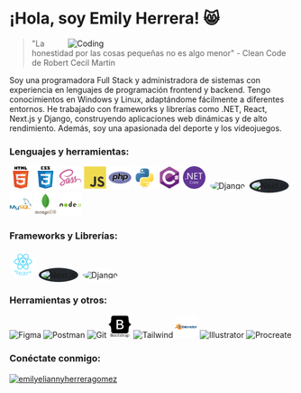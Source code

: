 # ¡Hola, soy Emily Herrera! 😸
<img align="right" alt="Coding" width="400" src="https://i.pinimg.com/564x/aa/a4/0a/aaa40aff4b7e043eb01eb3ccdfc9e31c.jpg">

> "La honestidad por las cosas pequeñas no es algo menor" - Clean Code de Robert Cecil Martin

Soy una programadora Full Stack y administradora de sistemas con experiencia en lenguajes de programación frontend y backend. Tengo conocimientos en Windows y Linux, adaptándome fácilmente a diferentes entornos. He trabajado con frameworks y librerías como .NET, React, Next.js y Django, construyendo aplicaciones web dinámicas y de alto rendimiento. Además, soy una apasionada del deporte y los videojuegos.

<h3 align="left">Lenguajes y herramientas:</h3>
<p align="left">
<img src="https://raw.githubusercontent.com/devicons/devicon/master/icons/html5/html5-original-wordmark.svg" alt="HTML5" width="40" height="40"/>
<img src="https://raw.githubusercontent.com/devicons/devicon/master/icons/css3/css3-original-wordmark.svg" alt="CSS3" width="40" height="40"/>
<img src="https://raw.githubusercontent.com/devicons/devicon/master/icons/sass/sass-original.svg" alt="Sass" width="40" height="40"/>
<img src="https://raw.githubusercontent.com/devicons/devicon/master/icons/javascript/javascript-original.svg" alt="JavaScript" width="40" height="40"/>
<img src="https://raw.githubusercontent.com/devicons/devicon/master/icons/php/php-original.svg" alt="PHP" width="40" height="40"/>
<img src="https://raw.githubusercontent.com/devicons/devicon/master/icons/python/python-original.svg" alt="Python" width="40" height="40"/>
<img src="https://raw.githubusercontent.com/devicons/devicon/master/icons/csharp/csharp-original.svg" alt="C#" width="40" height="40"/>
<img src="https://raw.githubusercontent.com/devicons/devicon/master/icons/dotnetcore/dotnetcore-original.svg" alt=".NET" width="40" height="40"/>
<img src="https://w7.pngwing.com/pngs/609/443/png-transparent-django-original-logo-icon-thumbnail.png" alt="Django" width="40" height="40" style="background-color:white; padding:4px; border-radius:50%" />
<img src="https://decodenatura.com/static/fb8aa1bb70c9925ce1ae22dc2711b343/nextjs-logo.png" alt="Next.js" width="40" height="40" style="background-color:#24292e; padding:4px; border-radius:50%" />
<img src="https://raw.githubusercontent.com/devicons/devicon/master/icons/mysql/mysql-original-wordmark.svg" alt="MySQL" width="40" height="40"/>
<img src="https://raw.githubusercontent.com/devicons/devicon/master/icons/mongodb/mongodb-original-wordmark.svg" alt="MongoDB" width="40" height="40"/>
<img src="https://raw.githubusercontent.com/devicons/devicon/master/icons/nodejs/nodejs-original-wordmark.svg" alt="Node.js" width="40" height="40"/>
</p>

<h3 align="left">Frameworks y Librerías:</h3>
<p align="left">
<img src="https://raw.githubusercontent.com/devicons/devicon/master/icons/react/react-original-wordmark.svg" alt="React" width="40" height="40" style="background-color:white; padding:4px; border-radius:50%" />
<img src="https://decodenatura.com/static/fb8aa1bb70c9925ce1ae22dc2711b343/nextjs-logo.png" alt="Next.js" width="40" height="40" style="background-color:#24292e; padding:4px; border-radius:50%" />
<img src="https://w7.pngwing.com/pngs/609/443/png-transparent-django-original-logo-icon-thumbnail.png" alt="Django" width="40" height="40" style="background-color:white; padding:4px; border-radius:50%" />
</p>

<h3 align="left">Herramientas y otros:</h3>
<p align="left">
<img src="https://www.vectorlogo.zone/logos/figma/figma-icon.svg" alt="Figma" width="40" height="40"/>
<img src="https://upload.wikimedia.org/wikipedia/commons/c/c2/Postman_%28software%29.png" alt="Postman" width="40" height="40"/>
<img src="https://www.vectorlogo.zone/logos/git-scm/git-scm-icon.svg" alt="Git" width="40" height="40"/>
<img src="https://raw.githubusercontent.com/devicons/devicon/master/icons/bootstrap/bootstrap-plain-wordmark.svg" alt="Bootstrap" width="40" height="40"/>
<img src="https://www.vectorlogo.zone/logos/tailwindcss/tailwindcss-icon.svg" alt="Tailwind" width="40" height="40"/>
<img src="https://raw.githubusercontent.com/devicons/devicon/master/icons/blender/blender-original-wordmark.svg" alt="Blender" width="40" height="40"/>
<img src="https://www.vectorlogo.zone/logos/adobe_illustrator/adobe_illustrator-icon.svg" alt="Illustrator" width="40" height="40"/>
<img src="https://logos-world.net/wp-content/uploads/2023/02/Procreate-Logo.png" alt="Procreate" width="40" height="40"/>
</p>

<h3 align="left">Conéctate conmigo:</h3>
<p align="left">
<a href="https://linkedin.com/in/emilyeliannyherreragomez" target="_blank" rel="noreferrer"><img align="center" src="https://raw.githubusercontent.com/rahuldkjain/github-profile-readme-generator/master/src/images/icons/Social/linked-in-alt.svg" alt="emilyeliannyherreragomez" height="30" width="40" /></a>
</p>

